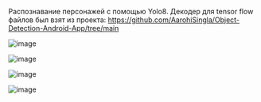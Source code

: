 Распознавание персонажей с помощью Yolo8.
Декодер для tensor flow файлов был взят из проекта: https://github.com/AarohiSingla/Object-Detection-Android-App/tree/main

![image](https://github.com/user-attachments/assets/a910e858-d494-420e-933d-1d1a2e3f285e)


![image](https://github.com/user-attachments/assets/9c029134-3522-4f4f-9dc1-c288fe19b247)

![image](https://github.com/user-attachments/assets/dec7e15f-7d56-4b42-991f-40cbdeac1012)

![image](https://github.com/user-attachments/assets/a84e8fc7-f318-4457-ae51-3ff94aead222)





